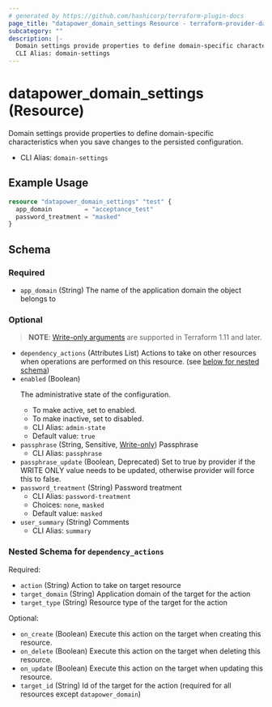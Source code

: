 ```yaml
---
# generated by https://github.com/hashicorp/terraform-plugin-docs
page_title: "datapower_domain_settings Resource - terraform-provider-datapower"
subcategory: ""
description: |-
  Domain settings provide properties to define domain-specific characteristics when you save changes to the persisted configuration.
  CLI Alias: domain-settings
---
```


# datapower_domain_settings (Resource)

Domain settings provide properties to define domain-specific characteristics when you save changes to the persisted configuration.
  - CLI Alias: `domain-settings`

## Example Usage

```terraform
resource "datapower_domain_settings" "test" {
  app_domain         = "acceptance_test"
  password_treatment = "masked"
}
```

<!-- schema generated by tfplugindocs -->
## Schema

### Required

- `app_domain` (String) The name of the application domain the object belongs to

### Optional

> **NOTE**: [Write-only arguments](https://developer.hashicorp.com/terraform/language/resources/ephemeral#write-only-arguments) are supported in Terraform 1.11 and later.

- `dependency_actions` (Attributes List) Actions to take on other resources when operations are performed on this resource. (see [below for nested schema](#nestedatt--dependency_actions))
- `enabled` (Boolean) <p>The administrative state of the configuration.</p><ul><li>To make active, set to enabled.</li><li>To make inactive, set to disabled.</li></ul>
  - CLI Alias: `admin-state`
  - Default value: `true`
- `passphrase` (String, Sensitive, [Write-only](https://developer.hashicorp.com/terraform/language/resources/ephemeral#write-only-arguments)) Passphrase
  - CLI Alias: `passphrase`
- `passphrase_update` (Boolean, Deprecated) Set to true by provider if the WRITE ONLY value needs to be updated, otherwise provider will force this to false.
- `password_treatment` (String) Password treatment
  - CLI Alias: `password-treatment`
  - Choices: `none`, `masked`
  - Default value: `masked`
- `user_summary` (String) Comments
  - CLI Alias: `summary`

<a id="nestedatt--dependency_actions"></a>
### Nested Schema for `dependency_actions`

Required:

- `action` (String) Action to take on target resource
- `target_domain` (String) Application domain of the target for the action
- `target_type` (String) Resource type of the target for the action

Optional:

- `on_create` (Boolean) Execute this action on the target when creating this resource.
- `on_delete` (Boolean) Execute this action on the target when deleting this resource.
- `on_update` (Boolean) Execute this action on the target when updating this resource.
- `target_id` (String) Id of the target for the action (required for all resources except `datapower_domain`)
